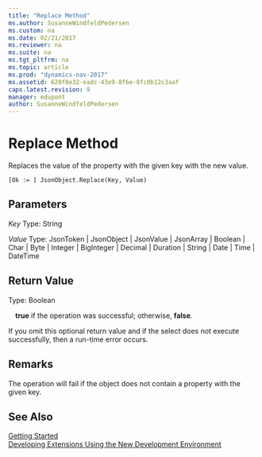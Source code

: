 ```yaml
---
title: "Replace Method"
ms.author: SusanneWindfeldPedersen
ms.custom: na
ms.date: 02/21/2017
ms.reviewer: na
ms.suite: na
ms.tgt_pltfrm: na
ms.topic: article
ms.prod: "dynamics-nav-2017"
ms.assetid: 620f0e32-eadc-43e9-8f6e-8fc0b12c3aaf
caps.latest.revision: 9
manager: edupont
author: SusanneWindfeldPedersen
---
```


# Replace Method

Replaces the value of the property with the given key with the new value.

```
[Ok := ] JsonObject.Replace(Key, Value)
```

## Parameters
*Key*
Type: String

*Value*
Type: JsonToken | JsonObject | JsonValue | JsonArray | Boolean | Char | Byte | Integer | BigInteger | Decimal | Duration | String | Date | Time | DateTime


## Return Value
Type: Boolean

&emsp;**true** if the operation was successful; otherwise, **false**.

If you omit this optional return value and if the select does not execute successfully, then a run-time error occurs.

## Remarks
The operation will fail if the object does not contain a property with the given key.

## See Also
[Getting Started](newdev-get-started.md)  
[Developing Extensions Using the New Development Environment](newdev-dev-overview.md)
